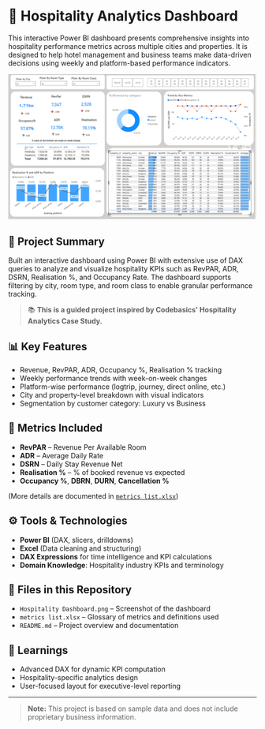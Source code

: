 # 🏨 Hospitality Analytics Dashboard

This interactive Power BI dashboard presents comprehensive insights into hospitality performance metrics across multiple cities and properties. It is designed to help hotel management and business teams make data-driven decisions using weekly and platform-based performance indicators.

![Hospitality Dashboard Preview](Hospitality%20Dashboard.png)

## 📌 Project Summary

Built an interactive dashboard using Power BI with extensive use of DAX queries to analyze and visualize hospitality KPIs such as RevPAR, ADR, DSRN, Realisation %, and Occupancy Rate. The dashboard supports filtering by city, room type, and room class to enable granular performance tracking.

> 📚 **This is a guided project inspired by Codebasics' Hospitality Analytics Case Study.**

## 📊 Key Features

- Revenue, RevPAR, ADR, Occupancy %, Realisation % tracking
- Weekly performance trends with week-on-week changes
- Platform-wise performance (logtrip, journey, direct online, etc.)
- City and property-level breakdown with visual indicators
- Segmentation by customer category: Luxury vs Business

## 📐 Metrics Included

- **RevPAR** – Revenue Per Available Room
- **ADR** – Average Daily Rate
- **DSRN** – Daily Stay Revenue Net
- **Realisation %** – % of booked revenue vs expected
- **Occupancy %**, **DBRN**, **DURN**, **Cancellation %**

(More details are documented in [`metrics list.xlsx`](metrics%20list.xlsx))

## ⚙️ Tools & Technologies

- **Power BI** (DAX, slicers, drilldowns)
- **Excel** (Data cleaning and structuring)
- **DAX Expressions** for time intelligence and KPI calculations
- **Domain Knowledge**: Hospitality industry KPIs and terminology

## 📁 Files in this Repository

- `Hospitality Dashboard.png` – Screenshot of the dashboard
- `metrics list.xlsx` – Glossary of metrics and definitions used
- `README.md` – Project overview and documentation

## 🧠 Learnings

- Advanced DAX for dynamic KPI computation
- Hospitality-specific analytics design
- User-focused layout for executive-level reporting
---

> **Note:** This project is based on sample data and does not include proprietary business information.


